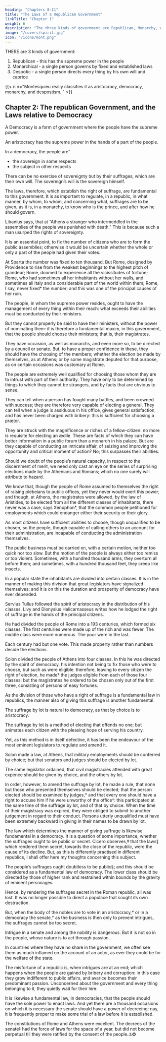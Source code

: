 ```yaml
---
heading: "Chapters 8-11"
title: "The Laws of a Republican Government"
linkTitle: "Chapter 1"
weight: 6
description: "The three kinds of government are Republican, Monarchy, and Despotism"
image: "/covers/spirit.jpg"
icon: "/icons/mont.png"
---
```




THERE are 3 kinds of government:

1. Republican - this has the supreme power in the people
2. Monarchical - a single person governs by fixed and established laws
3. Despotic - a single person directs every thing by his own will and caprice

{{< n n="Montesquieu really classifies it as aristocracy, democracy, monarchy, and despostism. " >}} 



<!-- This is what I call the nature of each government:  we must now inquire into those laws which directly conform to this nature, and consequently are the fundamental institutions.
 -->



## Chapter 2:  The republican Government, and the Laws relative to Democracy

A Democracy is a form of government where the people have the supreme power.

An aristocracy has the supreme power in the hands of a part of the people.

In a democracy, the people are"
- the sovereign in some respects
- the subject in other respects

There can be no exercise of sovereignty but by their suffrages, which are their own will. The sovereign’s will is the sovereign himself. 

The laws, therefore, which establish the right of suffrage, are fundamental to this government. It is as important to regulate, in a republic, in what manner, by whom, to whom, and concerning what, suffrages are to be given, as it is, in a monarchy, to know who is the prince, and after how he should govern.

Libanius says, that at “Athens a stranger who intermeddled in the assemblies of the people was punished with death.” This is because such a man usurped the rights of sovereignty.

It is an essential point, to fix the number of citizens who are to form the public assemblies; otherwise it would be uncertain whether the whole or only a part of the people had given their votes. 

At Sparta the number was fixed to ten thousand. But Rome, designed by Providence to rise from the weakest beginnings to the highest pitch of grandeur; Rome, doomed to experience all the vicissitudes of fortune; Rome, who had sometimes all her inhabitants without her walls, and sometimes all Italy and a considerable part of the world within them; Rome, I say, never fixed* the number; and this was one of the principal causes of her ruin.

The people, in whom the supreme power resides, ought to have the management of every thing within their reach:  what exceeds their abilities must be conducted by their ministers.

But they cannot properly be said to have their ministers, without the power of nominating them:  it is therefore a fundamental maxim, in this government, that the people should choose their ministers; that is, their magistrates.

They have occasion, as well as monarchs, and even more so, to be directed by a council or senate. But, to have a proper confidence in these, they should have the choosing of the members; whether the election be made by themselves, as at Athens; or by some magistrate deputed for that purpose, as on certain occasions was customary at Rome.

The people are extremely well qualified for choosing those whom they are to intrust with part of their authority. They have only to be determined by things to which they cannot be strangers, and by facts that are obvious to sense. 

They can tell when a person has fought many battles, and been crowned with success; they are therefore very capable of electing a general. They can tell when a judge is assiduous in his office, gives general satisfaction, and has never been charged with bribery:  this is sufficient for choosing a prætor. 

They are struck with the magnificence or riches of a fellow-citizen:  no more is requisite for electing an ædile. These are facts of which they can have better information in a public forum than a monarch in his palace. But are they capable of conducting an intricate affair, of seizing and improving the opportunity and critical moment of action? No; this surpasses their abilities.

Should we doubt of the people’s natural capacity, in respect to the discernment of merit, we need only cast an eye on the series of surprising elections made by the Athenians and Romans; which no one surely will attribute to hazard.

We know that, though the people of Rome assumed to themselves the right of raising plebeians to public offices, yet they never would exert this power; and though, at Athens, the magistrates were allowed, by the law of Aristides, to be elected from all the different classes of inhabitants, there never was a case, says Xenophon*, that the common people petitioned for employments which could endanger either their security or their glory.

As most citizens have sufficient abilities to choose, though unqualified to be chosen, so the people, though capable of calling others to an account for their administration, are incapable of conducting the administration themselves.

The public business must be carried on, with a certain motion, neither too quick nor too slow. But the motion of the people is always either too remiss or too violent. Sometimes, with a hundred thousand arms, they overturn all before them; and sometimes, with a hundred thousand feet, they creep like insects.

In a popular state the inhabitants are divided into certain classes. It is in the manner of making this division that great legislators have signalized themselves; and it is on this the duration and prosperity of democracy have ever depended.

Servius Tullus followed the spirit of aristocracy in the distribution of his classes. Livy and Dionysius Halicarnasseus writes how he lodged the right of suffrage in the hands of the principal citizens. 

He had divided the people of Rome into a 193 centuries, which formed six classes. The first centuries were made up of the rich and was fewer. The middle class were more numerous. The poor were in the last. 

Each century had but one vote. This made property rather than numbers decide the elections.

Solon divided the people of Athens into four classes. In this he was directed by the spirit of democracy, his intention not being to fix those who were to choose, but such as were eligible:  therefore, leaving to every citizen the right of election, he made† the judges eligible from each of those four classes; but the magistrates he ordered to be chosen only out of the first three, consisting of persons of easy fortunes.

As the division of those who have a right of suffrage is a fundamental law in republics, the manner also of giving this suffrage is another fundamental.

The suffrage by lot is natural to democracy, as that by choice is to aristocracy.

The suffrage by lot is a method of electing that offends no one; but animates each citizen with the pleasing hope of serving his country.

Yet, as this method is in itself defective, it has been the endeavour of the most eminent legislators to regulate and amend it.

Solon made a law, at Athens, that military employments should be conferred by choice; but that senators and judges should be elected by lot.

The same legislator ordained, that civil magistracies attended with great expence should be given by choice, and the others by lot.

In order, however, to amend the suffrage by lot, he made a rule, that none but those who presented themselves should be elected; that the person elected should be examined by judges,* and that every one should have a right to accuse him if he were unworthy of the office†:  this participated at the same time of the suffrage by lot, and of that by choice. When the time of their magistracy was expired, they were obliged to submit to another judgement in regard to their conduct. Persons utterly unqualified must have been extremely backward in giving in their names to be drawn by lot.

The law which determines the manner of giving suffrage is likewise fundamental in a democracy. It is a question of some importance, whether the suffrages ought to be public or secret. Cicero observes,‡ that the laws∥ which rendered them secret, towards the close of the republic, were the cause of its decline. But, as this is differently practised in different republics, I shall offer here my thoughts concerning this subject.

The people’s suffrages ought doubtless to be public§; and this should be considered as a fundamental law of democracy. The lower class should be directed by those of higher rank and restrained within bounds by the gravity of eminent personages. 

Hence, by rendering the suffrages secret in the Roman republic, all was lost. It was no longer possible to direct a populace that sought its own destruction. 

But, when the body of the nobles are to vote in an aristocracy,* or in a democracy the senate,† as the business is then only to prevent intrigues, the suffrages cannot be too secret.

Intrigue in a senate and among the nobility is dangerous. But it is not so in the people, whose nature is to act through passion. 

In countries where they have no share in the government, we often see them as much inflamed on the account of an actor, as ever they could be for the welfare of the state. 

The misfortune of a republic is, when intrigues are at an end; which happens when the people are gained by bribery and corruption:  in this case they grow indifferent to public affairs, and avarice becomes their predominant passion. Unconcerned about the government and every thing belonging to it, they quietly wait for their hire.

It is likewise a fundamental law, in democracies, that the people should have the sole power to enact laws. And yet there are a thousand occasions on which it is necessary the senate should have a power of decreeing:  nay, it is frequently proper to make some trial of a law before it is established. 

The constitutions of Rome and Athens were excellent. The decrees of the senate‡ had the force of laws for the space of a year, but did not become perpetual till they were ratified by the consent of the people.⚓✪
